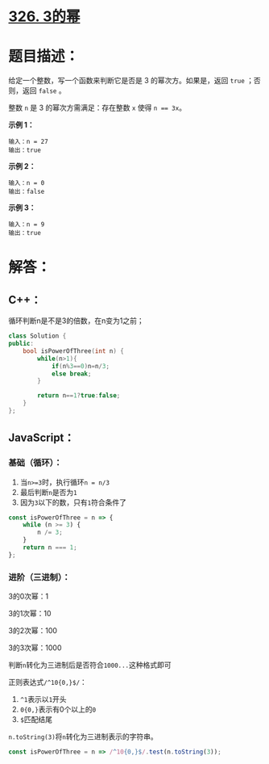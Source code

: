 # [326. 3的幂](https://leetcode-cn.com/problems/power-of-three/)

# 题目描述：

给定一个整数，写一个函数来判断它是否是 3 的幂次方。如果是，返回 `true` ；否则，返回 `false` 。

整数 `n` 是 3 的幂次方需满足：存在整数 `x` 使得 `n == 3x`。



**示例 1：**

```
输入：n = 27
输出：true
```

**示例 2：**

```
输入：n = 0
输出：false
```

**示例 3：**

```
输入：n = 9
输出：true
```



# 解答：

## C++：

循环判断n是不是3的倍数，在n变为1之前；

```cpp
class Solution {
public:
    bool isPowerOfThree(int n) {
        while(n>1){
            if(n%3==0)n=n/3;
            else break;
        }

        return n==1?true:false;
    }
};
```



## JavaScript：

### 基础（循环）：

1. 当`n>=3`时，执行循环`n = n/3`
2. 最后判断`n`是否为`1`
3. 因为`3`以下的数，只有`1`符合条件了

```javascript
const isPowerOfThree = n => {
    while (n >= 3) {
        n /= 3;
    }
    return n === 1;
};
```

### 进阶（三进制）：

3的0次幂：1

3的1次幂：10

3的2次幂：100

3的3次幂：1000

判断`n`转化为三进制后是否符合`1000...`这种格式即可

正则表达式`/^10{0,}$/`：
1. `^1`表示以`1`开头
2. `0{0,}`表示有0个以上的`0`
3. `$`匹配结尾

`n.toString(3)`将`n`转化为三进制表示的字符串。

```javascript
const isPowerOfThree = n => /^10{0,}$/.test(n.toString(3));
```